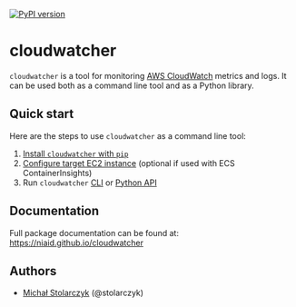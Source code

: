 [![PyPI version](https://badge.fury.io/py/cloudwatcher.svg)](https://badge.fury.io/py/cloudwatcher)

# cloudwatcher

`cloudwatcher` is a tool for monitoring [AWS CloudWatch](https://aws.amazon.com/cloudwatch/) metrics and logs. It can be used both as a command line tool and as a Python library.

## Quick start

Here are the steps to use `cloudwatcher` as a command line tool:

1. [Install `cloudwatcher` with `pip`](installation.md)
2. [Configure target EC2 instance](EC2_instance_setup.md) (optional if used with ECS ContainerInsights)
3. Run `cloudwatcher` [CLI](usage.md) or [Python API](API_usage.md)

## Documentation

Full package documentation can be found at: https://niaid.github.io/cloudwatcher

## Authors

- [Michał Stolarczyk](michal.stolarczyk@nih.gov) (@stolarczyk)